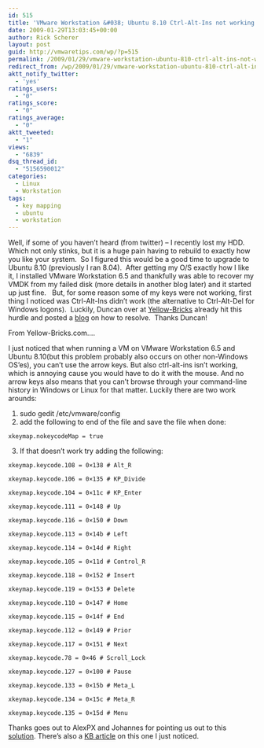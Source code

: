 ```yaml
---
id: 515
title: 'VMware Workstation &#038; Ubuntu 8.10 Ctrl-Alt-Ins not working'
date: 2009-01-29T13:03:45+00:00
author: Rick Scherer
layout: post
guid: http://vmwaretips.com/wp/?p=515
permalink: /2009/01/29/vmware-workstation-ubuntu-810-ctrl-alt-ins-not-working/
redirect_from: /wp/2009/01/29/vmware-workstation-ubuntu-810-ctrl-alt-ins-not-working/
aktt_notify_twitter:
  - 'yes'
ratings_users:
  - "0"
ratings_score:
  - "0"
ratings_average:
  - "0"
aktt_tweeted:
  - "1"
views:
  - "6839"
dsq_thread_id:
  - "5156590012"
categories:
  - Linux
  - Workstation
tags:
  - key mapping
  - ubuntu
  - workstation
---
```

Well, if some of you haven&#8217;t heard (from twitter) &#8211; I recently lost my HDD. Which not only stinks, but it is a huge pain having to rebuild to exactly how you like your system.  So I figured this would be a good time to upgrade to Ubuntu 8.10 (previously I ran 8.04).  After getting my O/S exactly how I like it, I installed VMware Workstation 6.5 and thankfully was able to recover my VMDK from my failed disk (more details in another blog later) and it started up just fine.   But, for some reason some of my keys were not working, first thing I noticed was Ctrl-Alt-Ins didn&#8217;t work (the alternative to Ctrl-Alt-Del for Windows logons).  Luckily, Duncan over at <a href="http://www.yellow-bricks.com" target="_blank">Yellow-Bricks</a> already hit this hurdle and posted a <a href="http://www.yellow-bricks.com/2008/11/19/vmware-workstation-ubuntu-ctrl-alt-ins-not-working/" target="_blank">blog</a> on how to resolve.  Thanks Duncan!



From Yellow-Bricks.com&#8230;.

I just noticed that when running a VM on VMware Workstation 6.5 and Ubuntu 8.10(but this problem probably also occurs on other non-Windows OS’es), you can’t use the arrow keys. But also ctrl-alt-ins isn’t working, which is annoying cause you would have to do it with the mouse. And no arrow keys also means that you can’t browse through your command-line history in Windows or Linux for that matter. Luckily there are two work arounds:

  1. sudo gedit /etc/vmware/config
  2. add the following to end of the file and save the file when done:
  
    xkeymap.nokeycodeMap = true
  3. If that doesn’t work try adding the following:
  
    xkeymap.keycode.108 = 0×138 # Alt_R
  
    xkeymap.keycode.106 = 0×135 # KP_Divide
  
    xkeymap.keycode.104 = 0×11c # KP_Enter
  
    xkeymap.keycode.111 = 0×148 # Up
  
    xkeymap.keycode.116 = 0×150 # Down
  
    xkeymap.keycode.113 = 0×14b # Left
  
    xkeymap.keycode.114 = 0×14d # Right
  
    xkeymap.keycode.105 = 0×11d # Control_R
  
    xkeymap.keycode.118 = 0×152 # Insert
  
    xkeymap.keycode.119 = 0×153 # Delete
  
    xkeymap.keycode.110 = 0×147 # Home
  
    xkeymap.keycode.115 = 0×14f # End
  
    xkeymap.keycode.112 = 0×149 # Prior
  
    xkeymap.keycode.117 = 0×151 # Next
  
    xkeymap.keycode.78 = 0×46 # Scroll_Lock
  
    xkeymap.keycode.127 = 0×100 # Pause
  
    xkeymap.keycode.133 = 0×15b # Meta_L
  
    xkeymap.keycode.134 = 0×15c # Meta_R
  
    xkeymap.keycode.135 = 0×15d # Menu

Thanks goes out to AlexPX and Johannes for pointing us out to this <a onclick="javascript:pageTracker._trackPageview('/outbound/article/communities.vmware.com');" href="http://communities.vmware.com/thread/177321?tstart=0">solution</a>. There’s also a <a onclick="javascript:pageTracker._trackPageview('/outbound/article/kb.vmware.com');" href="http://kb.vmware.com/selfservice/microsites/search.do?cmd=displayKC&docType=kc&externalId=1007439&sliceId=1&docTypeID=DT_KB_1_1&dialogID=4954271&stateId=0%200%202420769">KB article</a> on this one I just noticed.